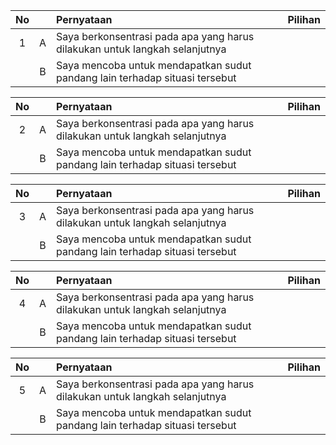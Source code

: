 **No** | | **Pernyataan** | **Pilihan** |
:-----:|:-----:|:-----|:-----:|
| 1 | A | Saya berkonsentrasi pada apa yang harus dilakukan untuk langkah selanjutnya | |
|  | B | Saya mencoba untuk mendapatkan sudut pandang lain terhadap situasi tersebut | |

**No** | | **Pernyataan** | **Pilihan** |
:-----:|:-----:|:-----|:-----:|
| 2 | A | Saya berkonsentrasi pada apa yang harus dilakukan untuk langkah selanjutnya | |
|  | B | Saya mencoba untuk mendapatkan sudut pandang lain terhadap situasi tersebut | |

**No** | | **Pernyataan** | **Pilihan** |
:-----:|:-----:|:-----|:-----:|
| 3 | A | Saya berkonsentrasi pada apa yang harus dilakukan untuk langkah selanjutnya | |
|  | B | Saya mencoba untuk mendapatkan sudut pandang lain terhadap situasi tersebut | |

**No** | | **Pernyataan** | **Pilihan** |
:-----:|:-----:|:-----|:-----:|
| 4 | A | Saya berkonsentrasi pada apa yang harus dilakukan untuk langkah selanjutnya | |
|  | B | Saya mencoba untuk mendapatkan sudut pandang lain terhadap situasi tersebut | |

**No** | | **Pernyataan** | **Pilihan** |
:-----:|:-----:|:-----|:-----:|
| 5 | A | Saya berkonsentrasi pada apa yang harus dilakukan untuk langkah selanjutnya | |
|  | B | Saya mencoba untuk mendapatkan sudut pandang lain terhadap situasi tersebut | |
